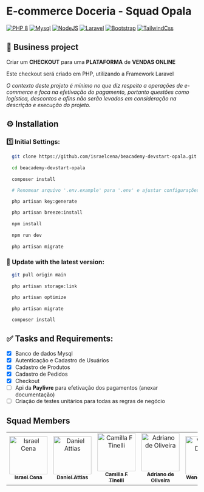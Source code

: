 
# E-commerce Doceria - Squad Opala
[![PHP 8][Php.com]][Php-url]
[![Mysql][Mysql.com]][Mysql-url]
[![NodeJS][Nodejs.com]][Nodejs-url]
[![Laravel][Laravel.com]][Laravel-url]
[![Bootstrap][Bootstrap.com]][Bootstrap-url]
[![TailwindCss][TailwindCss.com]][TailwindCss-url]


## :newspaper: Business project 

Criar um **CHECKOUT** para uma **PLATAFORMA** de **VENDAS ONLINE**

Este checkout será criado em PHP, utilizando a Framework Laravel

*O contexto deste projeto é mínimo no que diz respeito a operações de e-commerce e foca na efetivação do pagamento, portanto questões como logística, descontos e afins não serão levados em consideração na descrição e execução do projeto.*

## :gear: Installation

### :one: Initial Settings:

```bash
  git clone https://github.com/israelcena/beacademy-devstart-opala.git
  
  cd beacademy-devstart-opala
  
  composer install

  # Renomear arquivo '.env.example' para '.env' e ajustar configurações internas caso ache necessário

  php artisan key:generate
  
  php artisan breeze:install
 
  npm install
  
  npm run dev
  
  php artisan migrate
```

### :arrows_counterclockwise: Update with the latest version:

```bash
  git pull origin main
  
  php artisan storage:link
  
  php artisan optimize
  
  php artisan migrate

  composer install
```
## ✅ Tasks and Requirements:

- [x] Banco de dados Mysql
- [x] Autenticação e Cadastro de Usuários
- [x] Cadastro de Produtos
- [x] Cadastro de Pedidos
- [x] Checkout
- [ ] Api da **Paylivre** para efetivação dos pagamentos (anexar documentação)
- [ ] Criação de testes unitários para todas as regras de negócio

## Squad Members

<table>
  <tr>
    <td align="center">
      <a href="https://github.com/israelcena">
        <img src="https://github.com/israelcena.png" width="100px;" alt="Israel Cena"/><br>
        <sub>
          <b>Israel Cena</b>
        </sub>
      </a>
    </td>
    <td align="center">
      <a href="https://github.com/attiasdan">
        <img src="https://github.com/attiasdan.png" width="100px;" alt="Daniel Attias"/><br>
        <sub>
          <b>Daniel Attias</b>
        </sub>
      </a>
    </td>
    <td align="center">
      <a href="https://github.com/camilaftin">
        <img src="https://github.com/camilaftin.png" width="100px;" alt="Camilla F Tinelli"/><br>
        <sub>
          <b>Camilla F Tinelli</b>
        </sub>
      </a>
    </td>
    <td align="center">
      <a href="https://github.com/adrianoarch">
        <img src="https://github.com/adrianoarch.png" width="100px;" alt="Adriano de Oliveira"/><br>
        <sub>
          <b>Adriano de Oliveira</b>
        </sub>
      </a>
    </td>
    <td align="center">
      <a href="https://github.com/Wendeldev87">
        <img src="https://github.com/Wendeldev87.png" width="100px;" alt="Wendel Duarte"/><br>
        <sub>
          <b>Wendel Duarte</b>
        </sub>
      </a>
    </td>            
    <td align="center">
      <a href="https://github.com/ErikMacedo">
        <img src="https://github.com/ErikMacedo.png" width="100px;" alt="Erik Macêdo"/><br>
        <sub>
          <b>Erik Macêdo</b>
        </sub>
      </a>
    </td>
  </tr>
</table>


<!-- LINKS & IMAGES -->
[Php.com]: https://img.shields.io/badge/PHP-777BB4?style=for-the-badge&logo=php&logoColor=white
[Php-url]: https://www.php.net

[Laravel.com]: https://img.shields.io/badge/Laravel-FF2D20?style=for-the-badge&logo=laravel&logoColor=white
[Laravel-url]: https://laravel.com

[Mysql.com]: https://img.shields.io/badge/MySQL-00000F?style=for-the-badge&logo=mysql&logoColor=white
[Mysql-url]: https://www.mysql.com

[Nodejs.com]: https://img.shields.io/badge/Node.js-43853D?style=for-the-badge&logo=node.js&logoColor=white
[Nodejs-url]: https://nodejs.org/en/

[TailwindCss.com]: https://img.shields.io/badge/Tailwind_CSS-38B2AC?style=for-the-badge&logo=tailwind-css&logoColor=white
[TailwindCss-url]: https://tailwindcss.com

[Bootstrap.com]: https://img.shields.io/badge/Bootstrap-563D7C?style=for-the-badge&logo=bootstrap&logoColor=white
[Bootstrap-url]: https://getbootstrap.com

